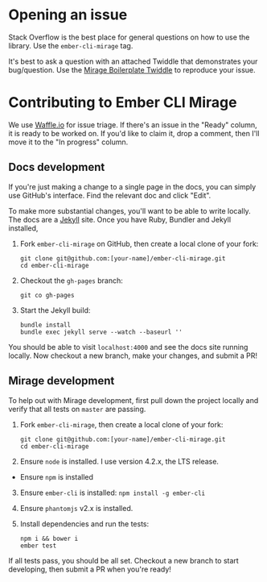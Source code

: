 # Opening an issue

Stack Overflow is the best place for general questions on how to use the library. Use the `ember-cli-mirage` tag.

It's best to ask a question with an attached Twiddle that demonstrates your bug/question. Use the [Mirage Boilerplate Twiddle](https://ember-twiddle.com/eedfd390d8394d54d5bfd0ed988a5d0f) to reproduce your issue.

# Contributing to Ember CLI Mirage

We use [Waffle.io](https://waffle.io/samselikoff/ember-cli-mirage) for issue triage. If there's an issue in the "Ready" column, it is ready to be worked on. If you'd like to claim it, drop a comment, then I'll move it to the "In progress" column.

## Docs development

If you're just making a change to a single page in the docs, you can simply use GitHub's interface. Find the relevant doc and click "Edit".

To make more substantial changes, you'll want to be able to write locally. The docs are a [Jekyll](https://jekyllrb.com/) site. Once you have Ruby, Bundler and Jekyll installed,

1. Fork `ember-cli-mirage` on GitHub, then create a local clone of your fork:

    ```
    git clone git@github.com:[your-name]/ember-cli-mirage.git
    cd ember-cli-mirage
    ```
    
2. Checkout the `gh-pages` branch:

    ```
    git co gh-pages
    ```
    
3. Start the Jekyll build:

    ```
    bundle install
    bundle exec jekyll serve --watch --baseurl ''
    ```
    
You should be able to visit `localhost:4000` and see the docs site running locally. Now checkout a new branch, make your changes, and submit a PR!


## Mirage development

To help out with Mirage development, first pull down the project locally and verify that all tests on `master` are passing.

1. Fork `ember-cli-mirage`, then create a local clone of your fork:

    ```
    git clone git@github.com:[your-name]/ember-cli-mirage.git
    cd ember-cli-mirage
    ```
    
2. Ensure `node` is installed. I use version 4.2.x, the LTS release.
  - Ensure `npm` is installed
3. Ensure `ember-cli` is installed: `npm install -g ember-cli`
4. Ensure `phantomjs` v2.x is installed.
5. Install dependencies and run the tests:

    ```
    npm i && bower i
    ember test
    ```

If all tests pass, you should be all set. Checkout a new branch to start developing, then submit a PR when you're ready!
